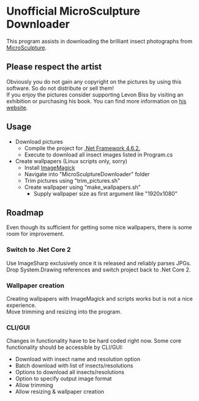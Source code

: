 # Unofficial MicroSculpture Downloader
This program assists in downloading the brilliant insect photographs from [MicroSculpture](http://microsculpture.net/).

## Please respect the artist
Obviously you do not gain any copyright on the pictures by using this software. So do not distribute or sell them!  
If you enjoy the pictures consider supporting Levon Biss by visiting an exhibition or purchasing his book. You can find more information on [his website](https://www.levonbiss.com/blog/).

## Usage
- Download pictures
  - Compile the project for [.Net Framework 4.6.2.](https://www.microsoft.com/en-us/download/details.aspx?id=53344)
  - Execute to download all insect images listed in Program.cs
- Create wallpapers (Linux scripts only, sorry)
  - Install [ImageMagick](https://www.imagemagick.org)
  - Navigate into "MicroSculptureDownloader" folder
  - Trim pictures using "trim_pictures.sh"
  - Create wallpaper using "make_wallpapers.sh"
    - Supply wallpaper size as first argument like "1920x1080"

## Roadmap
Even though its sufficient for getting some nice wallpapers, there is some room for improvement.

### Switch to .Net Core 2
Use ImageSharp exclusively once it is released and reliably parses JPGs. Drop System.Drawing references and switch project back to .Net Core 2.

### Wallpaper creation
Creating wallpapers with ImageMagick and scripts works but is not a nice experience.  
Move trimming and resizing into the program.

### CLI/GUI
Changes in functionality have to be hard coded right now. Some core functionality should be accessible by CLI/GUI:
- Download with insect name and resolution option
- Batch download with list of insects/resolutions
- Options to download all insects/resolutions
- Option to specify output image format
- Allow trimming
- Allow resizing & wallpaper creation
